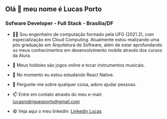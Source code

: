 ## Olá 👋 meu nome é Lucas Porto
### 

### Sofware Developer - Full Stack - Brasília/DF

- 👨‍🎓 Sou engenheiro de computação formado pela UFG (2021.2), com especialização em Cloud Computing. Atualmente estou realizando uma pós graduação em Arquitetura de Software, além de estar aprofundando os meus conhecimentos em desenvolvimento mobile através dos cursos da Alura.


- 🎸 Meus hobbies são jogos online e tocar instrumentos musicais. 
- 🌱 No momento eu estou estudando React Native.
- 💞️ Pergunte-me sobre qualquer coisa, adoro ajudar pessoas.
- 📫 Entre em contato através do meu e-mail: lucasrodriguesporto@gmail.com
- 😄 Veja aqui o meu linkedin: [Linkedin Lucas](https://www.linkedin.com/in/lucas-rodrigues-porto-240064205/)

<!---
LucasRPorto/LucasRPorto is a ✨ special ✨ repository because its `README.md` (this file) appears on your GitHub profile.
You can click the Preview link to take a look at your changes.
--->
